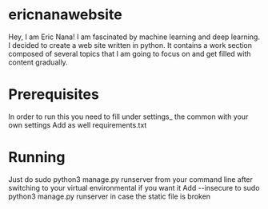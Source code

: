 # ericnanawebsite
Hey, I am Eric Nana! I am fascinated by machine learning and deep learning. I decided to create a web site written in python. 
It contains a work section composed of several topics that I am going to focus on and get filled with content gradually.

# Prerequisites
In order to run this you need to fill under settings_ the common with your own settings
Add as well requirements.txt

# Running
Just do sudo python3 manage.py runserver from your command line after switching to your virtual environmental if you want it
Add --insecure to sudo python3 manage.py runserver in case the static file is broken 
